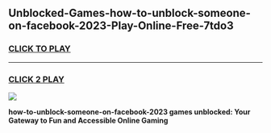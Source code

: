 
## Unblocked-Games-how-to-unblock-someone-on-facebook-2023-Play-Online-Free-7tdo3
<h3>
<a href="https://premium76.site?title=how-to-unblock-someone-on-facebook-2023&ref=26A">CLICK TO PLAY</a></h3>
<hr>

<h3>
<a href="https://premium76.site?title=how-to-unblock-someone-on-facebook-2023&ref=26A">CLICK 2 PLAY</a>
  
</h3>

<a href="https://premium76.site?title=how-to-unblock-someone-on-facebook-2023&ref=26A"><img src="https://clearcache.store/games.png"></a>


**how-to-unblock-someone-on-facebook-2023 games unblocked: Your Gateway to Fun and Accessible Online Gaming**
